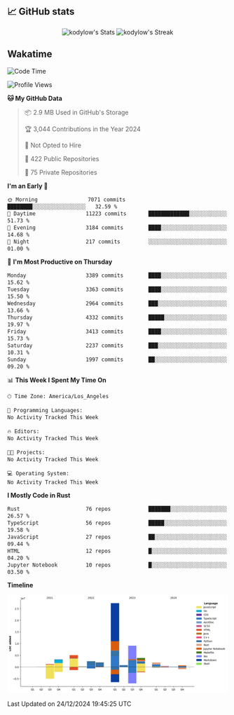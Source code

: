 ## 📈 GitHub stats
<!--START_SECTION:github-->
<div class="badges-githubstats">
  <p align="center">
    <img src="https://github-readme-stats.vercel.app/api?username=kodylow&theme=tokyonight&show_icons=true&hide_border=true&count_private=true" alt="kodylow's Stats" height="165">
    <img src="https://github-readme-streak-stats.herokuapp.com/?user=kodylow&theme=tokyonight&hide_border=true" alt="kodylow's Streak" height="165">
  </p>
</div>
<!--END_SECTION:github-->

## Wakatime 
<!--START_SECTION:waka-->
![Code Time](http://img.shields.io/badge/Code%20Time-1%2C292%20hrs%2010%20mins-blue)

![Profile Views](http://img.shields.io/badge/Profile%20Views-0-blue)

**🐱 My GitHub Data** 

> 📦 2.9 MB Used in GitHub's Storage 
 > 
> 🏆 3,044 Contributions in the Year 2024
 > 
> 🚫 Not Opted to Hire
 > 
> 📜 422 Public Repositories 
 > 
> 🔑 75 Private Repositories 
 > 
**I'm an Early 🐤** 

```text
🌞 Morning                7071 commits        ████████░░░░░░░░░░░░░░░░░   32.59 % 
🌆 Daytime                11223 commits       █████████████░░░░░░░░░░░░   51.73 % 
🌃 Evening                3184 commits        ████░░░░░░░░░░░░░░░░░░░░░   14.68 % 
🌙 Night                  217 commits         ░░░░░░░░░░░░░░░░░░░░░░░░░   01.00 % 
```
📅 **I'm Most Productive on Thursday** 

```text
Monday                   3389 commits        ████░░░░░░░░░░░░░░░░░░░░░   15.62 % 
Tuesday                  3363 commits        ████░░░░░░░░░░░░░░░░░░░░░   15.50 % 
Wednesday                2964 commits        ███░░░░░░░░░░░░░░░░░░░░░░   13.66 % 
Thursday                 4332 commits        █████░░░░░░░░░░░░░░░░░░░░   19.97 % 
Friday                   3413 commits        ████░░░░░░░░░░░░░░░░░░░░░   15.73 % 
Saturday                 2237 commits        ███░░░░░░░░░░░░░░░░░░░░░░   10.31 % 
Sunday                   1997 commits        ██░░░░░░░░░░░░░░░░░░░░░░░   09.20 % 
```


📊 **This Week I Spent My Time On** 

```text
🕑︎ Time Zone: America/Los_Angeles

💬 Programming Languages: 
No Activity Tracked This Week

🔥 Editors: 
No Activity Tracked This Week

🐱‍💻 Projects: 
No Activity Tracked This Week

💻 Operating System: 
No Activity Tracked This Week
```

**I Mostly Code in Rust** 

```text
Rust                     76 repos            ███████░░░░░░░░░░░░░░░░░░   26.57 % 
TypeScript               56 repos            █████░░░░░░░░░░░░░░░░░░░░   19.58 % 
JavaScript               27 repos            ██░░░░░░░░░░░░░░░░░░░░░░░   09.44 % 
HTML                     12 repos            █░░░░░░░░░░░░░░░░░░░░░░░░   04.20 % 
Jupyter Notebook         10 repos            █░░░░░░░░░░░░░░░░░░░░░░░░   03.50 % 
```



**Timeline**

![Lines of Code chart](https://raw.githubusercontent.com/Kodylow/Kodylow/master/assets/bar_graph.png)


 Last Updated on 24/12/2024 19:45:25 UTC
<!--END_SECTION:waka-->
